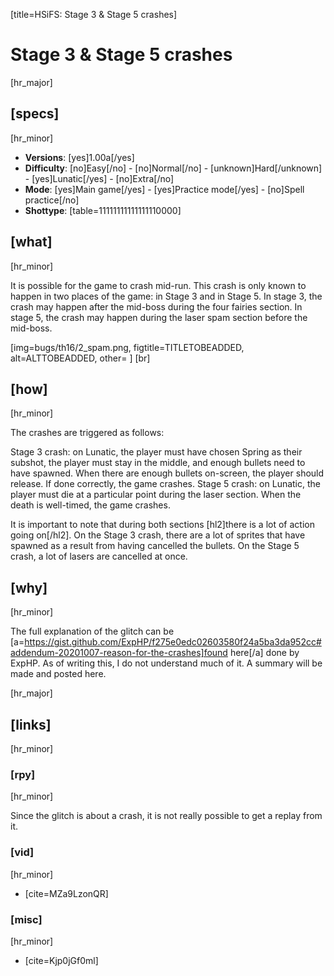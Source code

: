 [title=HSiFS: Stage 3 & Stage 5 crashes]
# Stage 3 & Stage 5 crashes
[hr_major]

## [specs]
[hr_minor]

* **Versions**: [yes]1.00a[/yes]
* **Difficulty**: [no]Easy[/no] - [no]Normal[/no] - [unknown]Hard[/unknown] - [yes]Lunatic[/yes] - [no]Extra[/no]
* **Mode**: [yes]Main game[/yes] -  [yes]Practice mode[/yes] - [no]Spell practice[/no]
* **Shottype**: [table=11111111111111110000]


## [what] 
[hr_minor]

It is possible for the game to crash mid-run. This crash is only known to happen in two places of the game: in Stage 3 and in Stage 5.
In stage 3, the crash may happen after the mid-boss during the four fairies section.
In stage 5, the crash may happen during the laser spam section before the mid-boss.

[img=bugs/th16/2_spam.png, figtitle=TITLETOBEADDED, alt=ALTTOBEADDED, other= ] [br]

## [how]
[hr_minor]

The crashes are triggered as follows:

Stage 3 crash: on Lunatic, the player must have chosen Spring as their subshot, the player must stay in the middle, and enough bullets need to have spawned. When there are enough bullets on-screen, the player should release. If done correctly, the game crashes.
Stage 5 crash: on Lunatic, the player must die at a particular point during the laser section. When the death is well-timed, the game crashes.

It is important to note that during both sections [hl2]there is a lot of action going on[/hl2]. On the Stage 3 crash, there are a lot of sprites that have spawned as a result from having cancelled the bullets. On the Stage 5 crash, a lot of lasers are cancelled at once.

## [why]
[hr_minor]

The full explanation of the glitch can be [a=https://gist.github.com/ExpHP/f275e0edc02603580f24a5ba3da952cc#addendum-20201007-reason-for-the-crashes]found here[/a] done by ExpHP. As of writing this, I do not understand much of it. A summary will be made and posted here.

[hr_major]
## [links]
[hr_minor]
### [rpy]
[hr_minor]

Since the glitch is about a crash, it is not really possible to get a replay from it.

### [vid]
[hr_minor]

+ [cite=MZa9LzonQR]

### [misc]
[hr_minor]

+ [cite=Kjp0jGf0ml]
